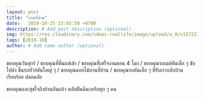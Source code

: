 ```yaml
---
layout: post
title: "บานที่บ้าน"
date:   2019-10-25 23:05:50 +0700
description: # Add post description (optional)
img: https://res.cloudinary.com/sdees-reallife/image/upload/a_0/v1572275251/IMG_9373.jpg # Add image post (optional)
tags: [2019-10]
author: # Add name author (optional)
---
```

ขอบคุณวันศุกร์ / ขอบคุณที่ตื่นแต่เช้า / ขอบคุณที่เสร็จงานตอน 4 โมง / ขอบคุณรถเมล์คันเล็ก ๆ ขับไปส่ง ขึ้นรถทัวร์คันใหญ่ ๆ / ขอบคุณดอกไม้บานที่บ้าน / ขอบคุณรถคันเล็ก ๆ ที่รับเรากลับบ้าน เรียบร้อย ปลอดภัย

<i class="fa fa-child" style="color:plum"></i>

ขอบคุณและสุขใจถึงบ้านกันแล้ว หลับฝันดีนะครับทุก ๆ คน
